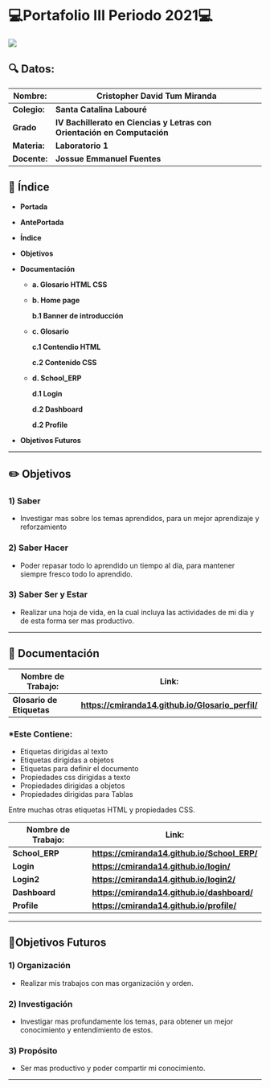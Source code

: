 
<img width="00px" src="https://jefuentes80.github.io/starup_scl/img/logo_SCL%20(3).png">

# 💻**Portafolio III Periodo 2021**💻

<img src="https://miro.medium.com/max/1060/1*Vy7834_HTxFhx7fL11t4Ew.jpeg">

## 🔍 Datos:

| Nombre:  | Cristopher David Tum Miranda   |
| ------------ | ------------ |
| **Colegio:**  |**Santa Catalina Labouré**   |
| **Grado**  |**IV Bachillerato en Ciencias y Letras con Orientación en Computación**   |
| **Materia:**  |**Laboratorio 1**   |
| **Docente:**  |**Jossue Emmanuel Fuentes**   |




## 🧭 Índice

-  **Portada**
-  **AntePortada**
-  **Índice**
-  **Objetivos**
-  **Documentación**
    - **a. Glosario HTML CSS**
    - **b. Home page**
     
       **b.1 Banner de introducción**
    - **c. Glosario**
    
       **c.1 Contendio HTML**
      
       **c.2 Contenido CSS**
       
    - **d. School_ERP**   
    
        **d.1 Login**
      
       **d.2 Dashboard**
       
       **d.2 Profile**
    
- **Objetivos Futuros**

------------



## ✏️ Objetivos 

### 1) Saber
-  Investigar mas sobre los temas aprendidos, para un mejor aprendizaje y reforzamiento

### 2) Saber Hacer
- Poder repasar todo lo aprendido un tiempo al día, para mantener siempre fresco todo lo aprendido.

### 3) Saber Ser y Estar
- Realizar una hoja de vida, en la cual incluya las actividades de mi día y de esta forma ser mas productivo.

------------


## 📝 Documentación

|  Nombre de Trabajo: |  Link:  |
|------------|  -------- |
| **Glosario de Etiquetas** |**https://cmiranda14.github.io/Glosario_perfil/**

### *Este Contiene:

- Etiquetas dirigidas al texto
- Etiquetas dirigidas a objetos
- Etiquetas para definir el documento
- Propiedades css dirigidas a texto
- Propiedades dirigidas a objetos
- Propiedades dirigidas para Tablas

Entre muchas otras etiquetas HTML y propiedades CSS.


|  Nombre de Trabajo: |  Link:  |
|------------|  -------- |
| **School_ERP** |**https://cmiranda14.github.io/School_ERP/**
| **Login** |**https://cmiranda14.github.io/login/**
| **Login2** |**https://cmiranda14.github.io/login2/**
| **Dashboard** |**https://cmiranda14.github.io/dashboard/**
| **Profile** |**https://cmiranda14.github.io/profile/**



------------

## 📅Objetivos Futuros

### 1) Organización
-  Realizar mis trabajos con mas organización y orden.

### 2) Investigación 
- Investigar mas profundamente los temas, para obtener un mejor conocimiento y entendimiento de estos.

### 3) Propósito
- Ser mas productivo y poder compartir mi conocimiento.

------------





